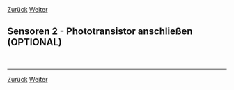 <link rel="stylesheet" href="assets/css/custom.css?v=2">

<div class="nav-container">
  <a href="Sensoren1" class="button">Zurück</a>
  <a href="Theremin" class="button">Weiter</a>
</div>

## Sensoren 2 - Phototransistor anschließen (OPTIONAL)

<p class="spacing-1">&nbsp;</p>

---


<div class="nav-container">
  <a href="Sensoren1" class="button">Zurück</a>
  <a href="Theremin" class="button">Weiter</a>
</div>